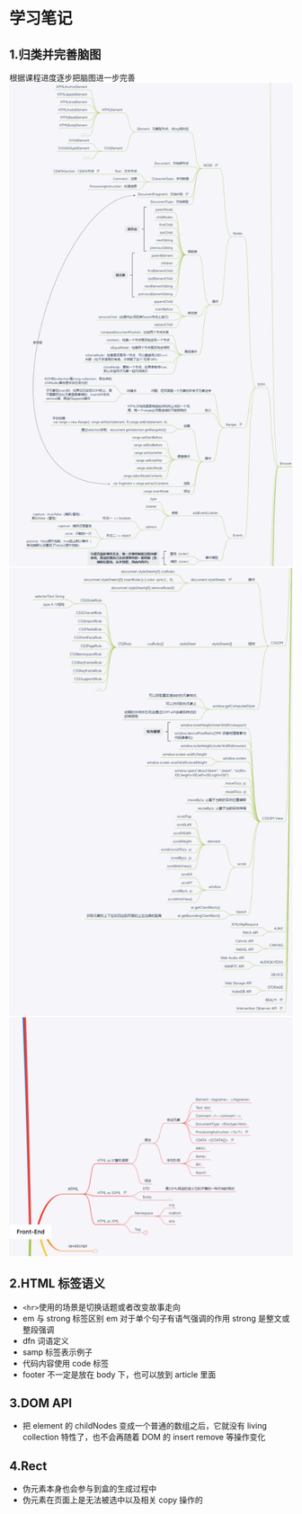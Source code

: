 # 学习笔记

## 1.归类并完善脑图

根据课程进度逐步把脑图进一步完善
![avatar](./brainTree1.png)
![avatar](./brainTree2.png)
![avatar](./brainTree3.png)

## 2.HTML 标签语义

- `<hr>`使用的场景是切换话题或者改变故事走向
- em 与 strong 标签区别 em 对于单个句子有语气强调的作用 strong 是整文或整段强调
- dfn 词语定义
- samp 标签表示例子
- 代码内容使用 code 标签
- footer 不一定是放在 body 下，也可以放到 article 里面

## 3.DOM API

- 把 element 的 childNodes 变成一个普通的数组之后，它就没有 living collection 特性了，也不会再随着 DOM 的 insert remove 等操作变化

## 4.Rect

- 伪元素本身也会参与到盒的生成过程中
- 伪元素在页面上是无法被选中以及相关 copy 操作的
